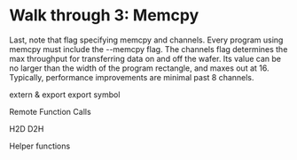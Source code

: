 # Walk through 3: Memcpy

Last, note that flag specifying memcpy and channels. Every program using memcpy must include the --memcpy flag. The channels flag determines the max throughput for transferring data on and off the wafer. Its value can be no larger than the width of the program rectangle, and maxes out at 16. Typically, performance improvements are minimal past 8 channels.

extern & export
export symbol

Remote Function Calls

H2D D2H

Helper functions